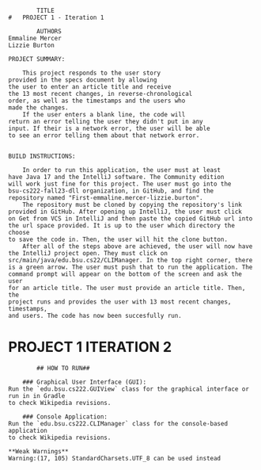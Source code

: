 
            TITLE
    #   PROJECT 1 - Iteration 1

            AUTHORS
    Emmaline Mercer
    Lizzie Burton

    PROJECT SUMMARY: 

        This project responds to the user story
    provided in the specs document by allowing
    the user to enter an article title and receive
    the 13 most recent changes, in reverse-chronological
    order, as well as the timestamps and the users who 
    made the changes.
        If the user enters a blank line, the code will 
    return an error telling the user they didn't put in any
    input. If their is a network error, the user will be able
    to see an error telling them about that network error.
        

    BUILD INSTRUCTIONS:

        In order to run this application, the user must at least
    have Java 17 and the IntelliJ software. The Community edition
    will work just fine for this project. The user must go into the 
    bsu-cs222-fall23-dll organization, in GitHub, and find the 
    repository named "First-emmaline.mercer-lizzie.burton".
        The repository must be cloned by copying the repository's link
    provided in GitHub. After opening up IntelliJ, the user must click 
    on Get from VCS in IntelliJ and then paste the copied GitHub url into
    the url space provided. It is up to the user which directory the choose
    to save the code in. Then, the user will hit the clone button.
        After all of the steps above are achieved, the user will now have 
    the IntelliJ project open. They must click on 
    src/main/java/edu.bsu.cs22/CLIManager. In the top right corner, there 
    is a green arrow. The user must push that to run the application. The
    command prompt will appear on the bottom of the screen and ask the user
    for an article title. The user must provide an article title. Then, the 
    project runs and provides the user with 13 most recent changes, timestamps,
    and users. The code has now been succesfully run.

# PROJECT 1 ITERATION 2 
    
            ## HOW TO RUN##

        ### Graphical User Interface (GUI):
    Run the `edu.bsu.cs222.GUIView` class for the graphical interface or run in in Gradle
    to check Wikipedia revisions.

        ### Console Application:
    Run the `edu.bsu.cs222.CLIManager` class for the console-based application 
    to check Wikipedia revisions.

    **Weak Warnings**
    Warning:(17, 105) StandardCharsets.UTF_8 can be used instead

